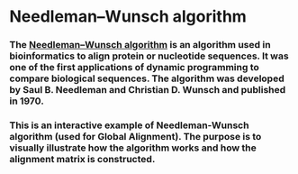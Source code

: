 # Needleman–Wunsch algorithm

### The <a href="https://en.wikipedia.org/wiki/Needleman%E2%80%93Wunsch_algorithm">Needleman–Wunsch algorithm</a> is an algorithm used in bioinformatics to align protein or nucleotide sequences. It was one of the first applications of dynamic programming to compare biological sequences. The algorithm was developed by Saul B. Needleman and Christian D. Wunsch and published in 1970.

### This is an interactive example of Needleman-Wunsch algorithm (used for Global Alignment). The purpose is to visually illustrate how the algorithm works and how the alignment matrix is constructed.
